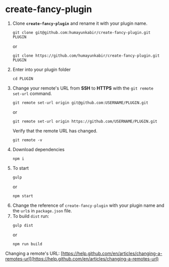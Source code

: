 # create-fancy-plugin

1. Clone **`create-fancy-plugin`** and rename it with your plugin name.
    ```
    git clone git@github.com:humayunkabir/create-fancy-plugin.git PLUGIN
    ```
    or
    ```
    git clone https://github.com/humayunkabir/create-fancy-plugin.git PLUGIN
    ```
2.  Enter into your plugin folder
    ```
    cd PLUGIN
    ```
3. Change your remote's URL from **SSH** to **HTTPS** with the `git remote set-url` command.
    ```
    git remote set-url origin git@github.com:USERNAME/PLUGIN.git
    ```
    or
    ```
    git remote set-url origin https://github.com/USERNAME/PLUGIN.git
    ```
    Verify that the remote URL has changed.
    ```
    git remote -v
    ```
4. Download dependencies 
    ```
    npm i
    ```
5. To start
    ```
    gulp
    ```
    or
    ```
    npm start
    ```
6. Change the reference of `create-fancy-plugin` with your plugin name and the `url`s in `package.json` file.
7. To build `dist` run:
    ```
    gulp dist
    ```
    or
    ```
    npm run build
    ```

Changing a remote's URL: [https://help.github.com/en/articles/changing-a-remotes-url](https://help.github.com/en/articles/changing-a-remotes-url)
